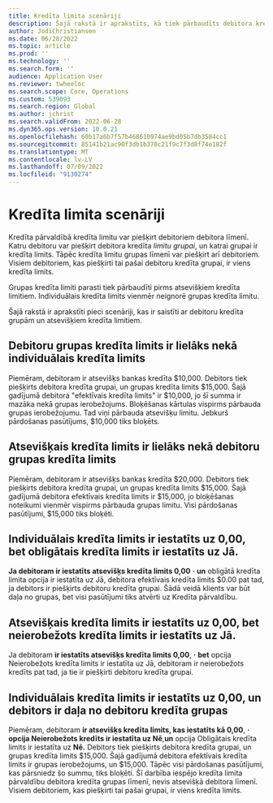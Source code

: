 ```yaml
---
title: Kredīta limita scenāriji
description: Šajā rakstā ir aprakstīts, kā tiek pārbaudīts debitora kredīta limits, kad debitors pieder debitora kredīta limitu grupai.
author: JodiChristiansen
ms.date: 06/28/2022
ms.topic: article
ms.prod: ''
ms.technology: ''
ms.search.form: ''
audience: Application User
ms.reviewer: twheeloc
ms.search.scope: Core, Operations
ms.custom: 539093
ms.search.region: Global
ms.author: jchrist
ms.search.validFrom: 2022-06-28
ms.dyn365.ops.version: 10.0.21
ms.openlocfilehash: 60b17a6b7f57b468610974ae9bd05b7db3584cc1
ms.sourcegitcommit: 85141b21ac90f3db1b378c21f9c7f3d8f74e182f
ms.translationtype: MT
ms.contentlocale: lv-LV
ms.lasthandoff: 07/09/2022
ms.locfileid: "9130274"
---
```

# <a name="credit-limit-scenarios"></a>Kredīta limita scenāriji

Kredīta pārvaldībā kredīta limitu var piešķirt debitoriem debitora līmenī. Katru debitoru var piešķirt debitora kredīta *limitu grupai*, un katrai grupai ir kredīta limits. Tāpēc kredīta limitu grupas līmenī var piešķirt arī debitoriem. Visiem debitoriem, kas piešķirti tai pašai debitoru kredīta grupai, ir viens kredīta limits.

Grupas kredīta limiti parasti tiek pārbaudīti pirms atsevišķiem kredīta limitiem. Individuālais kredīta limits vienmēr neignorē grupas kredīta limitu.

Šajā rakstā ir aprakstīti pieci scenāriji, kas ir saistīti ar debitoru kredīta grupām un atsevišķiem kredīta limitiem.

## <a name="the-customer-group-credit-limit-is-more-than-the-individual-credit-limit"></a>Debitoru grupas kredīta limits ir lielāks nekā individuālais kredīta limits

Piemēram, debitoram ir atsevišķs bankas kredīta $10,000. Debitors tiek piešķirts debitora kredīta grupai, un grupas kredīta limits $15,000. Šajā gadījumā debitora "efektīvais kredīta limits" ir $10,000, jo šī summa ir mazāka nekā grupas ierobežojums. Bloķēšanas kārtulas vispirms pārbauda grupas ierobežojumu. Tad viņi pārbauda atsevišķu limitu. Jebkurš pārdošanas pasūtījums, $10,000 tiks bloķēts.

## <a name="the-individual-credit-limit-is-more-than-the-customer-group-credit-limit"></a>Atsevišķais kredīta limits ir lielāks nekā debitoru grupas kredīta limits

Piemēram, debitoram ir atsevišķs bankas kredīta $20,000. Debitors tiek piešķirts debitora kredīta grupai, un grupas kredīta limits $15,000. Šajā gadījumā debitora efektīvais kredīta limits ir $15,000, jo bloķēšanas noteikumi vienmēr vispirms pārbauda grupas limitu. Visi pārdošanas pasūtījumi, $15,000 tiks bloķēti.

## <a name="the-individual-credit-limit-is-set-to-000-and-mandatory-credit-limit-is-set-to-yes"></a>Individuālais kredīta limits ir iestatīts uz 0,00, bet obligātais kredīta limits ir iestatīts uz Jā.

**Ja debitoram ir iestatīts atsevišķs kredīta limits 0,00** **·** **un** obligātā kredīta limita opcija ir iestatīta uz Jā, debitora efektīvais kredīta limits $0.00 pat tad, ja debitors ir piešķirts debitoru kredīta grupai. Šādā veidā klients var būt daļa no grupas, bet visi pasūtījumi tiks atvērti uz Kredīta pārvaldību.

## <a name="the-individual-credit-limit-is-set-to-000-and-unlimited-credit-limit-is-set-to-yes"></a>Atsevišķais kredīta limits ir iestatīts uz 0,00, bet neierobežots kredīta limits ir iestatīts uz Jā.

Ja debitoram **ir iestatīts atsevišķs kredīta limits 0,00**, **·** **bet** opcija Neierobežots kredīta limits ir iestatīta uz Jā, debitoram ir neierobežots kredīts pat tad, ja tie ir piešķirti debitoru kredīta grupai.

## <a name="the-individual-credit-limit-is-set-to-000-and-the-customer-is-part-of-a-customer-credit-group"></a>Individuālais kredīta limits ir iestatīts uz 0,00, un debitors ir daļa no debitoru kredīta grupas

Piemēram, debitoram **ir atsevišķs kredīta limits, kas iestatīts kā 0,00**, **·** **opcija Neierobežots kredīts ir iestatīta uz Nē**,**un** opcija Obligātais kredīta limits ir iestatīta uz **Nē.** Debitors tiek piešķirts debitora kredīta grupai, un grupas kredīta limits $15,000. Šajā gadījumā debitora efektīvais kredīta limits ir grupas ierobežojums, un $15,000. Tāpēc visi pārdošanas pasūtījumi, kas pārsniedz šo summu, tiks bloķēti. Šī darbība iespējo kredīta limita pārvaldību debitora kredīta grupas līmenī, nevis atsevišķā debitora līmenī. Visiem debitoriem, kas piešķirti tai pašai grupai, ir viens kredīta limits.
